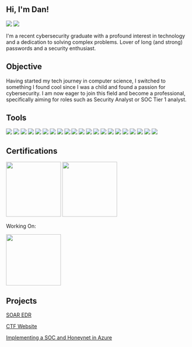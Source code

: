 ## Hi, I'm Dan!
<a href="https://www.linkedin.com/in/daniil-balagurov/"><img src="https://img.shields.io/badge/-LinkedIn-0072b1?&style=for-the-badge&logo=linkedin&logoColor=white" /></a>
<a href="https://tryhackme.com/p/Jib332"> <img src="https://img.shields.io/badge/-TryHackMe-000000?&style=for-the-badge&logo=tryhackme&logoColor=white" /></a>


I'm a recent cybersecurity graduate with a profound interest in technology and a dedication to solving complex problems. Lover of long (and strong) passwords and a security enthusiast. 

## Objective

Having started my tech journey in computer science, I switched to something I found cool since I was a child and found a passion for cybersecurity. I am now eager to join this field and become a professional, specifically aiming for roles such as Security Analyst or SOC Tier 1 analyst. 

## Tools

<img src="https://img.shields.io/badge/-Wireshark-1679A7?&style=for-the-badge&logo=wireshark&logoColor=white" /> <img src="https://img.shields.io/badge/-LimaCharlie-000000?&style=for-the-badge&logo=&logoColor=white" /> <img src="https://img.shields.io/badge/-Tines-6D3F8C?&style=for-the-badge&logo=tines&logoColor=white" />
<img src="https://img.shields.io/badge/-Python-3776AB?&style=for-the-badge&logo=python&logoColor=white" /> <img src="https://img.shields.io/badge/-SQL-4479A1?&style=for-the-badge&logo=postgresql&logoColor=white" /> <img src="https://img.shields.io/badge/-Suricata-F05D24?&style=for-the-badge&logo=suricata&logoColor=white" /> <img src="https://img.shields.io/badge/-HTML5-E34F26?&style=for-the-badge&logo=html5&logoColor=white" />
<img src="https://img.shields.io/badge/-CSS3-1572B6?&style=for-the-badge&logo=css3&logoColor=white" /> <img src="https://img.shields.io/badge/-Flask-000000?&style=for-the-badge&logo=flask&logoColor=white" /> <img src="https://img.shields.io/badge/-Nmap-4682B4?&style=for-the-badge&logo=nmap&logoColor=white" /> <img src="https://img.shields.io/badge/-VMware-607078?&style=for-the-badge&logo=vmware&logoColor=white" /> <img src="https://img.shields.io/badge/-VirtualBox-183A8A?&style=for-the-badge&logo=virtualbox&logoColor=white" /> <img src="https://img.shields.io/badge/-Google%20Chronicle-34A853?&style=for-the-badge&logo=google&logoColor=white" /> <img src="https://img.shields.io/badge/-Qualys-0066CC?&style=for-the-badge&logo=qualys&logoColor=white" /> <img src="https://img.shields.io/badge/-Bash-4EAA25?&style=for-the-badge&logo=gnu-bash&logoColor=white" /> <img src="https://img.shields.io/badge/-Linux-FCC624?&style=for-the-badge&logo=linux&logoColor=black" /> <img src="https://img.shields.io/badge/-macOS-000000?&style=for-the-badge&logo=apple&logoColor=white" /> <img src="https://img.shields.io/badge/-Windows-0078D6?&style=for-the-badge&logo=windows&logoColor=white" /> <img src="https://img.shields.io/badge/-Microsoft%20Azure-0078D4?&style=for-the-badge&logo=microsoft-azure&logoColor=white" /> <img src="https://img.shields.io/badge/-Microsoft%20Sentinel-6264A7?&style=for-the-badge&logo=microsoft-sentinel&logoColor=white" /> <img src="https://img.shields.io/badge/-KQL-0078D4?&style=for-the-badge&logo=microsoft-azure&logoColor=white" /> 
















## Certifications

<img src="https://github.com/user-attachments/assets/b75811e3-77a4-488f-a476-b061ccaca657" width="150" height="150"/>

<img width="150" height="150" src="https://github.com/user-attachments/assets/facd9208-cd1a-49bf-961c-698fdfcdedaa" />

Working On:

<img width="150" height="140" src="https://github.com/user-attachments/assets/04d01c51-fd31-44fa-abf8-265b6b4c0ccf" />







## Projects

<a href="https://github.com/Jiblex/SOAR-EDR"> SOAR EDR </a>

<a href="https://github.com/Jiblex/CTF-Website"> CTF Website </a>

<a href="https://github.com/Jiblex/Honeynet"> Implementing a SOC and Honeynet in Azure </a>
